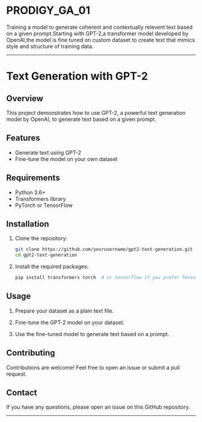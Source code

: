 # PRODIGY_GA_01
Training a model to generate coherent and contextually relevent text based on a given prompt.Starting with GPT-2,a transformer model developed by OpenAI,the model is fine tuned on custom dataset to create text that mimics style and structure of training data.

---

# Text Generation with GPT-2

## Overview

This project demonstrates how to use GPT-2, a powerful text generation model by OpenAI, to generate text based on a given prompt.

## Features

- Generate text using GPT-2
- Fine-tune the model on your own dataset

## Requirements

- Python 3.6+
- Transformers library
- PyTorch or TensorFlow

## Installation

1. Clone the repository:

    ```bash
    git clone https://github.com/yourusername/gpt2-text-generation.git
    cd gpt2-text-generation
    ```

2. Install the required packages:

    ```bash
    pip install transformers torch  # or tensorflow if you prefer TensorFlow
    ```

## Usage

1. Prepare your dataset as a plain text file.

2. Fine-tune the GPT-2 model on your dataset.

3. Use the fine-tuned model to generate text based on a prompt.

## Contributing

Contributions are welcome! Feel free to open an issue or submit a pull request.

## Contact

If you have any questions, please open an issue on this GitHub repository.

---
